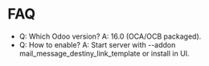# FAQ

- Q: Which Odoo version? A: 16.0 (OCA/OCB packaged).
- Q: How to enable? A: Start server with --addon mail_message_destiny_link_template or install in UI.
